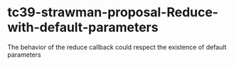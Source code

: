 # tc39-strawman-proposal-Reduce-with-default-parameters
The behavior of the reduce callback could respect the existence of default parameters
